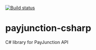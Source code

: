 [![Build status](https://ci.appveyor.com/api/projects/status/fg99l1eigocn2u9c?svg=true)](https://ci.appveyor.com/project/mewajda/payjunction-csharp)

# payjunction-csharp
C# library for PayJunction API
